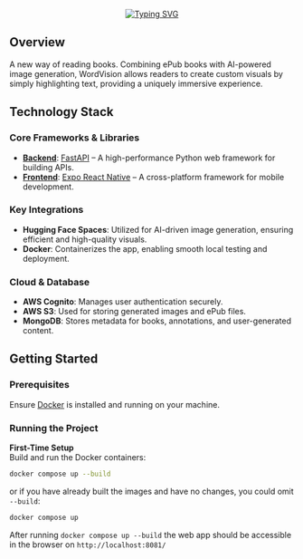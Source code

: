 <div align="center">

[![Typing SVG](https://readme-typing-svg.herokuapp.com?font=Fira+Code&weight=500&size=47&letterSpacing=.2rem&pause=1000&color=CDCAC6&vCenter=true&width=456&height=104&lines=WordVision)](https://git.io/typing-svg)

</div>

## Overview

A new way of reading books. Combining ePub books with AI-powered image generation, WordVision allows readers to create custom visuals by simply highlighting text, providing a uniquely immersive experience.

## Technology Stack

### Core Frameworks & Libraries

- [**Backend**](https://github.com/HTSagara/PRJ-566-ZAA-Team-1/tree/main/backend): [FastAPI](https://fastapi.tiangolo.com/) – A high-performance Python web framework for building APIs.
- [**Frontend**](https://github.com/HTSagara/PRJ-566-ZAA-Team-1/tree/main/frontend): [Expo React Native](https://expo.dev/) – A cross-platform framework for mobile development.

### Key Integrations

- **Hugging Face Spaces**: Utilized for AI-driven image generation, ensuring efficient and high-quality visuals.
- **Docker**: Containerizes the app, enabling smooth local testing and deployment.

### Cloud & Database

- **AWS Cognito**: Manages user authentication securely.
- **AWS S3**: Used for storing generated images and ePub files.
- **MongoDB**: Stores metadata for books, annotations, and user-generated content.

## Getting Started

### Prerequisites

Ensure [Docker](https://docs.docker.com/get-started/get-docker/) is installed and running on your machine.

### Running the Project

**First-Time Setup**  
Build and run the Docker containers:

```bash
docker compose up --build
```

or if you have already built the images and have no changes, you could omit `--build`:

```bash
docker compose up
```

After running `docker compose up --build` the web app should be accessible in the browser on `http://localhost:8081/`

